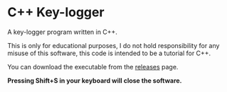 # C++ Key-logger

A key-logger program written in C++.

This is only for educational purposes, I do not hold responsibility for any misuse of this software, this code is intended to be a tutorial for C++.

You can download the executable from the [releases](https://github.com/RequiemB/cpp-keylogger/releases/tag/v1.0.0) page.

**Pressing Shift+S in your keyboard will close the software.**

